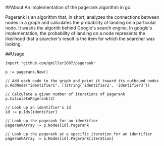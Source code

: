 ##About
An implementation of the pagerank algorithm in go.

Pagerank is an algorithm that, in short, analyzes the connections between nodes in a graph and calculates the probability of landing on a particular node. It was/is the algorith behind Google's search engine. In google's implementation, the probability of landing on a node represents the likelihood that a searcher's result is the item for which the searcher was looking.

##Usage

    import "github.com/gmiller2007/pagerank"
    
    p := pagerank.New()

    // Add each node to the graph and point it toward its outbound nodes
    p.AddNode("identifier1", []string{'identifier2', 'identifier3'})

    // Calculate a given number of iterations of pagerank
    p.CalculatePagerank(3)

    // Look up an identifier's id
    id := p.Ids[identifier]

    // Look up the pagerank for an identifier
    pagerankArray := p.Nodes[id].Pagerank

    // Look up the pagerank at a specific iteration for an identifier
    pagerankArray := p.Nodes[id].Pagerank[iteration]
